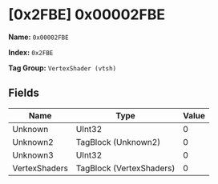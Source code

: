 # [0x2FBE] 0x00002FBE

**Name:** ```0x00002FBE```

**Index:** ```0x2FBE```

**Tag Group:** ```VertexShader (vtsh)```

## Fields

Name	| Type	| Value
---	|---	|---	|
Unknown	|UInt32	|0
Unknown2	|TagBlock (Unknown2)	|0
Unknown3	|UInt32	|0
VertexShaders	|TagBlock (VertexShaders)	|0


